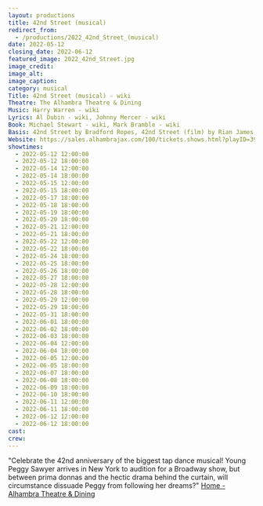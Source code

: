 ```yaml
---
layout: productions
title: 42nd Street (musical)
redirect_from:
  - /productions/2022_42nd_Street_(musical)
date: 2022-05-12
closing_date: 2022-06-12
featured_image: 2022_42nd_Street.jpg
image_credit: 
image_alt:
image_caption:
category: musical
Title: 42nd Street (musical) - wiki
Theatre: The Alhambra Theatre & Dining
Music: Harry Warren - wiki
Lyrics: Al Dubin - wiki, Johnny Mercer - wiki
Book: Michael Stewart - wiki, Mark Bramble - wiki
Basis: 42nd Street by Bradford Ropes, 42nd Street (film) by Rian James, James Seymour, and Whitney Bolton
Website: https://sales.alhambrajax.com/100/tickets.shows.html?playID=392
showtimes: 
  - 2022-05-12 12:00:00
  - 2022-05-12 18:00:00
  - 2022-05-14 12:00:00
  - 2022-05-14 18:00:00
  - 2022-05-15 12:00:00
  - 2022-05-15 18:00:00
  - 2022-05-17 18:00:00
  - 2022-05-18 18:00:00
  - 2022-05-19 18:00:00
  - 2022-05-20 18:00:00
  - 2022-05-21 12:00:00
  - 2022-05-21 18:00:00
  - 2022-05-22 12:00:00
  - 2022-05-22 18:00:00
  - 2022-05-24 18:00:00
  - 2022-05-25 18:00:00
  - 2022-05-26 18:00:00
  - 2022-05-27 18:00:00
  - 2022-05-28 12:00:00
  - 2022-05-28 18:00:00
  - 2022-05-29 12:00:00
  - 2022-05-29 18:00:00
  - 2022-05-31 18:00:00
  - 2022-06-01 18:00:00
  - 2022-06-02 18:00:00
  - 2022-06-03 18:00:00
  - 2022-06-04 12:00:00
  - 2022-06-04 18:00:00
  - 2022-06-05 12:00:00
  - 2022-06-05 18:00:00
  - 2022-06-07 18:00:00
  - 2022-06-08 18:00:00
  - 2022-06-09 18:00:00
  - 2022-06-10 18:00:00
  - 2022-06-11 12:00:00
  - 2022-06-11 18:00:00
  - 2022-06-12 12:00:00
  - 2022-06-12 18:00:00
cast:
crew:
---
```

"Celebrate the 42nd anniversary of the biggest tap dance musical! Young Peggy Sawyer arrives in New York to audition for a Broadway show, but between prima donnas and the hectic drama behind the curtain, will circumstance dissuade Peggy from following her dreams?" [Home - Alhambra Theatre & Dining](https://www.alhambrajax.com/)
